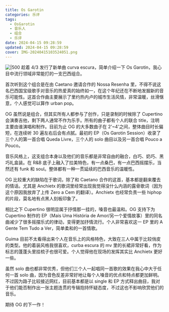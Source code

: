 ```yaml
---
title: Os Garotin
categories: 乐评
tags:
  - OsGarotin
  - 音乐人
  - 组合
  - 乐评
date: 2024-04-15 09:28:59
updated: 2024-04-15 09:28:59
cover: IMG-20240415103524051.png
---
```


![|500](IMG-20240415103524051.png)
趁着 4/3 发行了新单曲 curva escura，简单介绍一下 Os Garotin，我心目中流行领域非常能打的一支巴西组合。

首次听到这个组合是在由 Caetano 邀请合作的 Nossa Resenha 里，不得不说这名巴西国宝级歌手对音乐的热爱真的始终如一，在这个年纪还在不断地发掘新的音乐可能性。这首合作曲主要展示了里约热内卢的城市生活风情，非常温暖，丝滑惬意，个人感觉可以算作 urban pop。

OG 虽然说是组合，但其实所有人都参与了创作，只是录制的时候除了 Cupertino 会演奏吉他，剩下两人通常不作为乐手。所有的曲子都有个人的联合 title，注明主要由谁演唱和制作。目前为止 OG 的大多数曲子在 2'~4'之间，整体曲目时长偏短，在连续听 30 遍左右后会有点腻。最初的 EP（Os Garotin Session）收录了三个人的第一首合唱 Queda Livre，三个人的 solo 曲目以及另一首合唱 Pouco a Pouco。

音乐风格上，这支组合本身以及他们的音乐都是非常自由的融合，白巧、奶巧、黑巧礼盒装。在 R&B 底子上融入了拉美特色，有一点桑巴，有一点巴西摇摆乐，当然还有 funk 和 soul。整体都有一种一贯延续的巴西音乐的温暖性。

OG 比较重大的缺陷在于歌词，除了和 Caetano 合作的这首，基本都是翻来覆去的情话。尤其是 Anchietx 的歌词里经常出现我觉得没什么内涵的露骨歌词（因为这个原因我放弃了上传 Zero a Cem 的翻译）。Anchietx 也经常负责一些 hiphop 的片段，莫名地有点黑人刻板印象了。

相比之下 Cupertino 很明显属于抒情那一挂的，嗓音也最温和。OG 支持下为 Cupertino 制作的 EP（Mais Uma História de Amor/另一个爱情故事）里的同名曲减少了很多摇摆乐式的律动，变得更加抒情流行。个人非常喜欢这一 EP 里的 A Gente Tem Tudo a Ver，简单柔和的一首情歌。

Guima 目前不太看得出来个人在音乐上的风格特色，大致在三人中属于比较俏皮的类型。他的着装风格我很喜欢，curba escura 的 mv 里的长裙非常好看，作为标志的蓬蓬头里挂梳子也很可爱。个人觉得他在现场的发挥其实比 Anchietx 更好一些。

虽然 solo 曲也都非常优秀，但他们三个人一起唱同一首歌的效果在我心中大于任何一首 solo 曲，因为音色反差非常好地让每个人嗓音的优点和特点都更加鲜明。不过因为路子比较接近网红，目前基本都是以 single 和 EP 方式释出曲目，我对于他们能否制作出一张主题连贯的专辑抱持怀疑态度，不过这也不影响欣赏他们的音乐。

期待 OG 的下一作！

